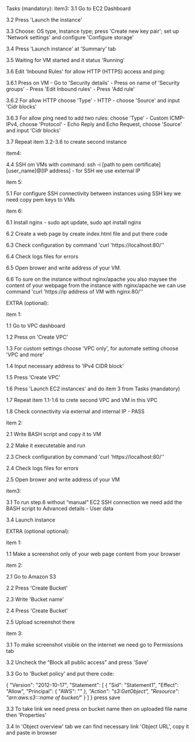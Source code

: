 Tasks (mandatory):
item3:
3.1 Go to EC2 Dashboard

3.2 Press 'Launch the instance'

3.3 Choose: OS type, instance type; press 'Create new key pair'; set up 'Network settings' and configure 'Configure storage' 

3.4 Press 'Launch instance' at 'Summary' tab

3.5 Waiting for VM started and it status 'Running'

3.6 Edit 'Inbound Rules' for allow HTTP (HTTPS) access and ping:

3.6.1 Press on VM - Go to 'Security details' - Press on name of 'Security groups' - Press 'Edit Inbound rules' - Press 'Add rule'

3.6.2 For allow HTTP choose 'Type' - HTTP - choose 'Source' and input 'Cidr blocks'

3.6.3 For allow ping need to add two rules: choose 'Type' - Custom ICMP-IPv4, choose 'Protocol' - Echo Reply and Echo Request, choose 'Source' and input 'Cidr blocks'

3.7 Repeat item 3.2-3.6 to create second instance


item4:

4.4 SSH om VMs with command: ssh -i [path to pem certificate] [user_name]@[IP address] - for SSH we use external IP


item 5:

5.1 For configure SSH connectivity between instances using SSH key we need copy pem keys to VMs


item 6:

6.1 Install nginx - sudo apt update, sudo apt install nginx

6.2 Create a web page by create index.html file and put there code

6.3 Check configuration by command 'curl 'https://localhost:80/''

6.4 Check logs files for errors

6.5 Open brower and write address of your VM.

6.6 To sure on the instance without nginx/apache you also maysee the content of your webpage from the instance with nginx/apache we can use command  'curl 'https://ip address of VM with nginx:80/'' 




EXTRA (optional):

item 1:

1.1 Go to VPC dashboard

1.2 Press on 'Create VPC' 

1.3 For custom settings choose 'VPC only', for automate setting choose 'VPC and more'

1.4 Input necessary address to 'IPv4 CIDR block'

1.5 Press 'Create VPC'

1.6 Press 'Launch EC2 instances' and do item 3 from Tasks (mandatory)

1.7 Repeat item 1.1-1.6 to crete second VPC and VM in this VPC

1.8 Check connectivity via external and internal IP - PASS


item 2:

2.1 Write BASH script and copy it to VM

2.2 Make it executetable and run

2.3 Check configuration by command 'curl 'https://localhost:80/''

2.4 Check logs files for errors

2.5 Open brower and write address of your VM


item3:

3.1 To run step.6 without “manual” EC2 SSH connection we need add the BASH script to Advanced details - User data

3.4 Launch instance



EXTRA (optional optional):

item 1:

1.1 Make a screenshot only of your web page сontent from your browser


item 2:

2.1 Go to Amazon S3

2.2 Press 'Create Bucket'

2.3 Write 'Bucket name'

2.4 Press 'Create Bucket'

2.5 Upload screenshot there


item 3:

3.1 To make screenshot visible on the internet we need go to Permissions tab

3.2 Uncheck the “Block all public access” and press 'Save'

3.3 Go to 'Bucket policy' and put there code:

{
    "Version": "2012-10-17",
    "Statement": [
        {
            "Sid": "Statement1",
            "Effect": "Allow",
            "Principal": {
                "AWS": "*"
            },
            "Action": "s3:GetObject",
            "Resource": "arn:aws:s3:::name of bucket/*"
        }
    ]
}
press save

3.3 To take link we need press on bucket name then on uploaded file name then 'Properties'

3.4 In 'Object overview' tab we can find necessary link 'Object URL', copy it and paste in browser 

